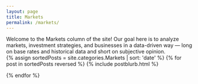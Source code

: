```yaml
---
layout: page
title: Markets
permalink: /markets/
---
```


<div class="column-header">Welcome to the Markets column of the site! Our goal here is to analyze markets, investment strategies, and businesses in a <span class="column-header-bold">data-driven way</span> &mdash; long on base rates and historical data and short on subjective opinion.
</div>
<div class="posts">
{% assign sortedPosts = site.categories.Markets | sort: 'date' %}
{% for post in sortedPosts reversed %}
{% include postblurb.html %}

{% endfor %}

</div>
